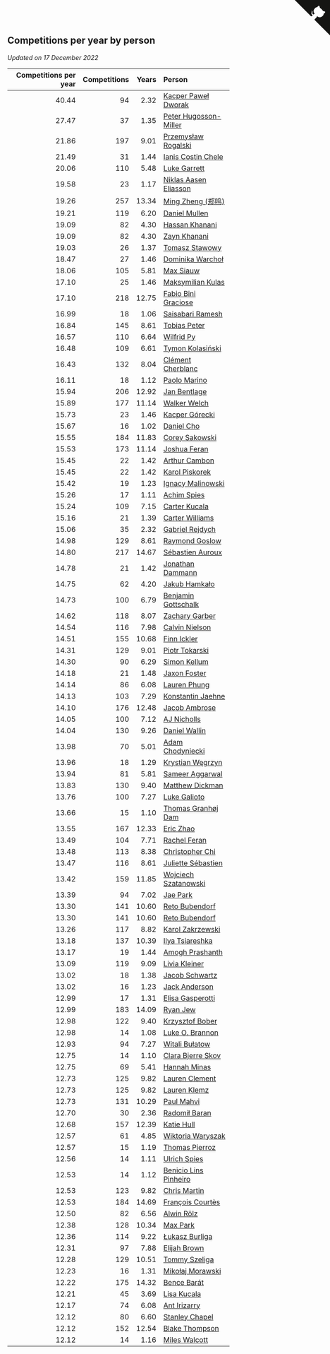 ## Competitions per year by person

*Updated on 17 December 2022*

| Competitions per year | Competitions | Years | Person |
| ---: | ---: | ---: | :--- |
| 40.44 | 94 | 2.32 | [Kacper Paweł Dworak](https://www.worldcubeassociation.org/persons/2020DWOR01) |
| 27.47 | 37 | 1.35 | [Peter Hugosson-Miller](https://www.worldcubeassociation.org/persons/2021HUGO01) |
| 21.86 | 197 | 9.01 | [Przemysław Rogalski](https://www.worldcubeassociation.org/persons/2013ROGA02) |
| 21.49 | 31 | 1.44 | [Ianis Costin Chele](https://www.worldcubeassociation.org/persons/2021CHEL01) |
| 20.06 | 110 | 5.48 | [Luke Garrett](https://www.worldcubeassociation.org/persons/2017GARR05) |
| 19.58 | 23 | 1.17 | [Niklas Aasen Eliasson](https://www.worldcubeassociation.org/persons/2021ELIA01) |
| 19.26 | 257 | 13.34 | [Ming Zheng (郑鸣)](https://www.worldcubeassociation.org/persons/2009ZHEN11) |
| 19.21 | 119 | 6.20 | [Daniel Mullen](https://www.worldcubeassociation.org/persons/2016MULL04) |
| 19.09 | 82 | 4.30 | [Hassan Khanani](https://www.worldcubeassociation.org/persons/2018KHAN26) |
| 19.09 | 82 | 4.30 | [Zayn Khanani](https://www.worldcubeassociation.org/persons/2018KHAN28) |
| 19.03 | 26 | 1.37 | [Tomasz Stawowy](https://www.worldcubeassociation.org/persons/2021STAW01) |
| 18.47 | 27 | 1.46 | [Dominika Warchoł](https://www.worldcubeassociation.org/persons/2021WARC01) |
| 18.06 | 105 | 5.81 | [Max Siauw](https://www.worldcubeassociation.org/persons/2017SIAU02) |
| 17.10 | 25 | 1.46 | [Maksymilian Kulas](https://www.worldcubeassociation.org/persons/2021KULA02) |
| 17.10 | 218 | 12.75 | [Fabio Bini Graciose](https://www.worldcubeassociation.org/persons/2010GRAC02) |
| 16.99 | 18 | 1.06 | [Saisabari Ramesh](https://www.worldcubeassociation.org/persons/2021RAME01) |
| 16.84 | 145 | 8.61 | [Tobias Peter](https://www.worldcubeassociation.org/persons/2014PETE03) |
| 16.57 | 110 | 6.64 | [Wilfrid Py](https://www.worldcubeassociation.org/persons/2016PYWI01) |
| 16.48 | 109 | 6.61 | [Tymon Kolasiński](https://www.worldcubeassociation.org/persons/2016KOLA02) |
| 16.43 | 132 | 8.04 | [Clément Cherblanc](https://www.worldcubeassociation.org/persons/2014CHER05) |
| 16.11 | 18 | 1.12 | [Paolo Marino](https://www.worldcubeassociation.org/persons/2021MARI04) |
| 15.94 | 206 | 12.92 | [Jan Bentlage](https://www.worldcubeassociation.org/persons/2010BENT01) |
| 15.89 | 177 | 11.14 | [Walker Welch](https://www.worldcubeassociation.org/persons/2011WELC01) |
| 15.73 | 23 | 1.46 | [Kacper Górecki](https://www.worldcubeassociation.org/persons/2021GORE01) |
| 15.67 | 16 | 1.02 | [Daniel Cho](https://www.worldcubeassociation.org/persons/2021CHOD01) |
| 15.55 | 184 | 11.83 | [Corey Sakowski](https://www.worldcubeassociation.org/persons/2011SAKO01) |
| 15.53 | 173 | 11.14 | [Joshua Feran](https://www.worldcubeassociation.org/persons/2011FERA01) |
| 15.45 | 22 | 1.42 | [Arthur Cambon](https://www.worldcubeassociation.org/persons/2021CAMB01) |
| 15.45 | 22 | 1.42 | [Karol Piskorek](https://www.worldcubeassociation.org/persons/2021PISK01) |
| 15.42 | 19 | 1.23 | [Ignacy Malinowski](https://www.worldcubeassociation.org/persons/2021MALI02) |
| 15.26 | 17 | 1.11 | [Achim Spies](https://www.worldcubeassociation.org/persons/2021SPIE01) |
| 15.24 | 109 | 7.15 | [Carter Kucala](https://www.worldcubeassociation.org/persons/2015KUCA01) |
| 15.16 | 21 | 1.39 | [Carter Williams](https://www.worldcubeassociation.org/persons/2021WILL06) |
| 15.06 | 35 | 2.32 | [Gabriel Rejdych](https://www.worldcubeassociation.org/persons/2020REJD01) |
| 14.98 | 129 | 8.61 | [Raymond Goslow](https://www.worldcubeassociation.org/persons/2014GOSL01) |
| 14.80 | 217 | 14.67 | [Sébastien Auroux](https://www.worldcubeassociation.org/persons/2008AURO01) |
| 14.78 | 21 | 1.42 | [Jonathan Dammann](https://www.worldcubeassociation.org/persons/2021DAMM01) |
| 14.75 | 62 | 4.20 | [Jakub Hamkało](https://www.worldcubeassociation.org/persons/2018HAMK01) |
| 14.73 | 100 | 6.79 | [Benjamin Gottschalk](https://www.worldcubeassociation.org/persons/2016GOTT01) |
| 14.62 | 118 | 8.07 | [Zachary Garber](https://www.worldcubeassociation.org/persons/2014GARB01) |
| 14.54 | 116 | 7.98 | [Calvin Nielson](https://www.worldcubeassociation.org/persons/2014NIEL03) |
| 14.51 | 155 | 10.68 | [Finn Ickler](https://www.worldcubeassociation.org/persons/2012ICKL01) |
| 14.31 | 129 | 9.01 | [Piotr Tokarski](https://www.worldcubeassociation.org/persons/2013TOKA01) |
| 14.30 | 90 | 6.29 | [Simon Kellum](https://www.worldcubeassociation.org/persons/2016KELL12) |
| 14.18 | 21 | 1.48 | [Jaxon Foster](https://www.worldcubeassociation.org/persons/2021FOST01) |
| 14.14 | 86 | 6.08 | [Lauren Phung](https://www.worldcubeassociation.org/persons/2016PHUN02) |
| 14.13 | 103 | 7.29 | [Konstantin Jaehne](https://www.worldcubeassociation.org/persons/2015JAEH01) |
| 14.10 | 176 | 12.48 | [Jacob Ambrose](https://www.worldcubeassociation.org/persons/2010AMBR01) |
| 14.05 | 100 | 7.12 | [AJ Nicholls](https://www.worldcubeassociation.org/persons/2015NICH04) |
| 14.04 | 130 | 9.26 | [Daniel Wallin](https://www.worldcubeassociation.org/persons/2013WALL03) |
| 13.98 | 70 | 5.01 | [Adam Chodyniecki](https://www.worldcubeassociation.org/persons/2017CHOD02) |
| 13.96 | 18 | 1.29 | [Krystian Węgrzyn](https://www.worldcubeassociation.org/persons/2021WEGR01) |
| 13.94 | 81 | 5.81 | [Sameer Aggarwal](https://www.worldcubeassociation.org/persons/2017AGGA01) |
| 13.83 | 130 | 9.40 | [Matthew Dickman](https://www.worldcubeassociation.org/persons/2013DICK01) |
| 13.76 | 100 | 7.27 | [Luke Galioto](https://www.worldcubeassociation.org/persons/2015GALI02) |
| 13.66 | 15 | 1.10 | [Thomas Granhøj Dam](https://www.worldcubeassociation.org/persons/2021DAMT01) |
| 13.55 | 167 | 12.33 | [Eric Zhao](https://www.worldcubeassociation.org/persons/2010ZHAO19) |
| 13.49 | 104 | 7.71 | [Rachel Feran](https://www.worldcubeassociation.org/persons/2015FERA01) |
| 13.48 | 113 | 8.38 | [Christopher Chi](https://www.worldcubeassociation.org/persons/2014CHIC01) |
| 13.47 | 116 | 8.61 | [Juliette Sébastien](https://www.worldcubeassociation.org/persons/2014SEBA01) |
| 13.42 | 159 | 11.85 | [Wojciech Szatanowski](https://www.worldcubeassociation.org/persons/2011SZAT01) |
| 13.39 | 94 | 7.02 | [Jae Park](https://www.worldcubeassociation.org/persons/2015PARK24) |
| 13.30 | 141 | 10.60 | [Reto Bubendorf](https://www.worldcubeassociation.org/persons/2012BUBE01) |
| 13.30 | 141 | 10.60 | [Reto Bubendorf](https://www.worldcubeassociation.org/persons/2012BUBE01) |
| 13.26 | 117 | 8.82 | [Karol Zakrzewski](https://www.worldcubeassociation.org/persons/2014ZAKR01) |
| 13.18 | 137 | 10.39 | [Ilya Tsiareshka](https://www.worldcubeassociation.org/persons/2012TERE01) |
| 13.17 | 19 | 1.44 | [Amogh Prashanth](https://www.worldcubeassociation.org/persons/2021PRAS01) |
| 13.09 | 119 | 9.09 | [Livia Kleiner](https://www.worldcubeassociation.org/persons/2013KLEI03) |
| 13.02 | 18 | 1.38 | [Jacob Schwartz](https://www.worldcubeassociation.org/persons/2021SCHW01) |
| 13.02 | 16 | 1.23 | [Jack Anderson](https://www.worldcubeassociation.org/persons/2021ANDE05) |
| 12.99 | 17 | 1.31 | [Elisa Gasperotti](https://www.worldcubeassociation.org/persons/2021GASP01) |
| 12.99 | 183 | 14.09 | [Ryan Jew](https://www.worldcubeassociation.org/persons/2008JEWR01) |
| 12.98 | 122 | 9.40 | [Krzysztof Bober](https://www.worldcubeassociation.org/persons/2013BOBE01) |
| 12.98 | 14 | 1.08 | [Luke O. Brannon](https://www.worldcubeassociation.org/persons/2021BRAN02) |
| 12.93 | 94 | 7.27 | [Witali Bułatow](https://www.worldcubeassociation.org/persons/2015BUAT01) |
| 12.75 | 14 | 1.10 | [Clara Bjerre Skov](https://www.worldcubeassociation.org/persons/2021SKOV01) |
| 12.75 | 69 | 5.41 | [Hannah Minas](https://www.worldcubeassociation.org/persons/2017MINA04) |
| 12.73 | 125 | 9.82 | [Lauren Clement](https://www.worldcubeassociation.org/persons/2013KLEM01) |
| 12.73 | 125 | 9.82 | [Lauren Klemz](https://www.worldcubeassociation.org/persons/2013KLEM01) |
| 12.73 | 131 | 10.29 | [Paul Mahvi](https://www.worldcubeassociation.org/persons/2012MAHV01) |
| 12.70 | 30 | 2.36 | [Radomił Baran](https://www.worldcubeassociation.org/persons/2020BARA02) |
| 12.68 | 157 | 12.39 | [Katie Hull](https://www.worldcubeassociation.org/persons/2010HULL01) |
| 12.57 | 61 | 4.85 | [Wiktoria Waryszak](https://www.worldcubeassociation.org/persons/2018WARY01) |
| 12.57 | 15 | 1.19 | [Thomas Pierroz](https://www.worldcubeassociation.org/persons/2021PIER01) |
| 12.56 | 14 | 1.11 | [Ulrich Spies](https://www.worldcubeassociation.org/persons/2021SPIE02) |
| 12.53 | 14 | 1.12 | [Benicio Lins Pinheiro](https://www.worldcubeassociation.org/persons/2021PINH01) |
| 12.53 | 123 | 9.82 | [Chris Martin](https://www.worldcubeassociation.org/persons/2013MART03) |
| 12.53 | 184 | 14.69 | [François Courtès](https://www.worldcubeassociation.org/persons/2008COUR01) |
| 12.50 | 82 | 6.56 | [Alwin Rölz](https://www.worldcubeassociation.org/persons/2016ROLZ01) |
| 12.38 | 128 | 10.34 | [Max Park](https://www.worldcubeassociation.org/persons/2012PARK03) |
| 12.36 | 114 | 9.22 | [Łukasz Burliga](https://www.worldcubeassociation.org/persons/2013BURL01) |
| 12.31 | 97 | 7.88 | [Elijah Brown](https://www.worldcubeassociation.org/persons/2015BROW03) |
| 12.28 | 129 | 10.51 | [Tommy Szeliga](https://www.worldcubeassociation.org/persons/2012SZEL01) |
| 12.23 | 16 | 1.31 | [Mikołaj Morawski](https://www.worldcubeassociation.org/persons/2021MORA01) |
| 12.22 | 175 | 14.32 | [Bence Barát](https://www.worldcubeassociation.org/persons/2008BARA01) |
| 12.21 | 45 | 3.69 | [Lisa Kucala](https://www.worldcubeassociation.org/persons/2019KUCA01) |
| 12.17 | 74 | 6.08 | [Ant Irizarry](https://www.worldcubeassociation.org/persons/2016IRIZ02) |
| 12.12 | 80 | 6.60 | [Stanley Chapel](https://www.worldcubeassociation.org/persons/2016CHAP04) |
| 12.12 | 152 | 12.54 | [Blake Thompson](https://www.worldcubeassociation.org/persons/2010THOM03) |
| 12.12 | 14 | 1.16 | [Miles Walcott](https://www.worldcubeassociation.org/persons/2021WALC02) |


<a href="https://github.com/JustinTimeCuber/wca_statistics" class="github-corner" aria-label="View source on Github"><svg width="80" height="80" viewBox="0 0 250 250" style="fill:#151513; color:#fff; position: absolute; top: 0; border: 0; right: 0;" aria-hidden="true"><path d="M0,0 L115,115 L130,115 L142,142 L250,250 L250,0 Z"></path><path d="M128.3,109.0 C113.8,99.7 119.0,89.6 119.0,89.6 C122.0,82.7 120.5,78.6 120.5,78.6 C119.2,72.0 123.4,76.3 123.4,76.3 C127.3,80.9 125.5,87.3 125.5,87.3 C122.9,97.6 130.6,101.9 134.4,103.2" fill="currentColor" style="transform-origin: 130px 106px;" class="octo-arm"></path><path d="M115.0,115.0 C114.9,115.1 118.7,116.5 119.8,115.4 L133.7,101.6 C136.9,99.2 139.9,98.4 142.2,98.6 C133.8,88.0 127.5,74.4 143.8,58.0 C148.5,53.4 154.0,51.2 159.7,51.0 C160.3,49.4 163.2,43.6 171.4,40.1 C171.4,40.1 176.1,42.5 178.8,56.2 C183.1,58.6 187.2,61.8 190.9,65.4 C194.5,69.0 197.7,73.2 200.1,77.6 C213.8,80.2 216.3,84.9 216.3,84.9 C212.7,93.1 206.9,96.0 205.4,96.6 C205.1,102.4 203.0,107.8 198.3,112.5 C181.9,128.9 168.3,122.5 157.7,114.1 C157.9,116.9 156.7,120.9 152.7,124.9 L141.0,136.5 C139.8,137.7 141.6,141.9 141.8,141.8 Z" fill="currentColor" class="octo-body"></path></svg></a><style>.github-corner:hover .octo-arm{animation:octocat-wave 560ms ease-in-out}@keyframes octocat-wave{0%,100%{transform:rotate(0)}20%,60%{transform:rotate(-25deg)}40%,80%{transform:rotate(10deg)}}@media (max-width:500px){.github-corner:hover .octo-arm{animation:none}.github-corner .octo-arm{animation:octocat-wave 560ms ease-in-out}}</style>
